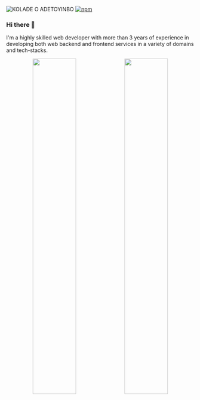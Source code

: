 ![KOLADE O  ADETOYINBO](https://user-images.githubusercontent.com/25622676/124342283-bdd22d00-dbba-11eb-9c7b-e42597b3a13f.png)
[![npm](https://img.shields.io/npm/v/vridgen?label=VRIDGEN&style=plastic)](https://www.npmjs.com/package/vridgen)

<!-- <p align="center">
  <a href="https://github.com/CaptWeiss?tab=followers">
    <img src="https://img.shields.io/github/followers/CaptWeiss?label=Followers&logo=GitHub&style=for-the-badge" alt="GitHub badge" />
  </a>
  <a href="http://twitter.com/Capt_Weiss">
    <img src="https://img.shields.io/twitter/follow/Capt_Weiss?label=Twitter&logo=twitter&style=for-the-badge" />
  </a>
</p> -->

### Hi there 👋
I'm a highly skilled web developer with more than 3 years of experience in developing both web backend and frontend services in a variety of domains and tech-stacks.

<p align="center">
  <img width="48%" src="https://github-readme-stats.vercel.app/api?username=CaptWeiss&count_private=true&show_icons=true&theme=tokyonight" />
  <img width="48%" src="https://github-readme-streak-stats.herokuapp.com/?user=CaptWeiss&theme=tokyonight" />
</p>

<!--
**CaptWeiss/CaptWeiss** is a ✨ _special_ ✨ repository because its `README.md` (this file) appears on your GitHub profile.

Here are some ideas to get you started:

- 🔭 I’m currently working on ...
- 🌱 I’m currently learning ...
- 👯 I’m looking to collaborate on ...
- 🤔 I’m looking for help with ...
- 💬 Ask me about ...
- 📫 How to reach me: ...
- 😄 Pronouns: ...
- ⚡ Fun fact: ...
-->
